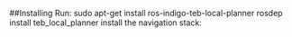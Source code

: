 ##Installing 
	Run:
		sudo apt-get install ros-indigo-teb-local-planner
		rosdep install teb_local_planner
	install the navigation stack:
	


